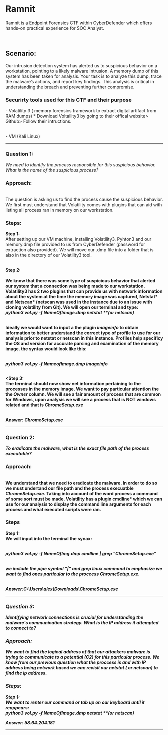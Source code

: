 <h1>Ramnit</h1> Ramnit is a Endpoint Forensics CTF within CyberDefender which offers hands-on practical experience for SOC Analyst.

<br><h2>Scenario: </h2>
Our intrusion detection system has alerted us to suspicious behavior on a workstation, pointing to a likely malware intrusion. A memory dump of this system has been taken for analysis. Your task is to analyze this dump, trace the malware’s actions, and report key findings. This analysis is critical in understanding the breach and preventing further compromise.

<h3> Securirty tools used for this CTF and their purpose </h3>
  - Volatility 3 ( memory forensics framework to extract digital artifact from RAM dumps)
  * Download Voltaility3 by going to their offical website> Github> Follow their intructions. 
  
  <br>- VM (Kali Linux)
  <hr>
  <h3>Question 1:</h3>
  <i>We need to identify the process responsible for this suspicious behavior. What is the name of the suspicious process?</i>
  <h3>Approach:</h3>
  <br> The question is asking us to find the process cause the suspicious behavior. We first must understand that Volatility comes with plugins that can aid with listing all process ran in memory on our workstation.

<h3>Steps:</h3>
<b>Step 1:</b>
<br> After setting up our VM machine, installing Volatility3, Pyhton3 and our memory.dmp file provided to us from CyberDefender (password for extraction also provided). We will move our .dmp file into a folder that is also in the directory of our Volatility3 tool.

<br><b>Step 2:<b><br>
<br>We know that there was some type of suspicious behavior that alerted our system that a connection was being made to our workstation. Volatility3 has 2 two plugins that can provide us with network information about the system at the time the memory image was captured, <b>Netstat*</b> and <b>Netscan*</b> (netscan was used in the instance due to an issue with cloning volatility from Git). We will open our terminal and type:
<br><i> python3 vol.py -f NameOfImage.dmp netstat **(or netscan)</i>


<br> **Ideally we would want to input a the plugin <i>imageinfo</i> to obtain information to better understand the correct type of profile to use for our analysis prior to netstat or netscan in this instance. Profiles help specificy the OS and version for accurate parsing and examination of the memory image.**
the syntax would look like this: 

<br> <i>python3 vol.py -f NameofImage.dmp imageinfo</i>

<br><Step 3:<br>
The terminal should now show net information pertaining to the processes in the memory image. We want to pay particular attention the the <i>Owner</i> column. We will see a fair amount of process that are common for Windows, upon analysis we will see a process that is NOT windows related and that is <i> ChromeSetup.exe</i>

<br><b>Answer:</b><i> ChromeSetup.exe</i>
<hr>

<h3>Question 2:</h3>
<i>To eradicate the malware, what is the exact file path of the process executable? </i>
<h3>Approach:</h3>
<br> We understand that we need to eradicate the malware. In order to do so we must undertand our file path and the process execuatble <i> ChromeSetup.exe</i>. Taking into account of the word process  a command of some sort must be made. Volatility has a plugin <b>cmdline<b>* which we can use for our analysis to display the command line arguments for each process and what executed scripts were ran.
<h3> Steps</h3>
<b>Step 1:</b>
<br> We will input into the terminal the synax:
  
<br><i> python3 vol.py -f NameOfImg.dmp cmdline | grep "ChromeSetup.exe"

<br> we include  the pipe symbol "|" and <i>grep</i> linux command to emphasize we want to find ones particular to the proccess <i>ChromeSetup.exe</i>. 

<br><b>Answer:</b><i>C:\Users\alex\Downloads\ChromeSetup.exe</i>

<hr>

<h3>Question 3:</h3>
<i>Identifying network connections is crucial for understanding the malware's communication strategy. What is the IP address it attempted to connect to?</i>
<h3>Approach:</h3>

We want to find the logical address of that our attackers malware is trying to communicate to a potential (C2) for this particular process. We know from our previous question what the proccess is and with IP address being network based we can revisit our netstat ( or netscan)  to find the ip address. 

<h3>Steps:</h3>

<b>Step 1:</b>
<br> We want to renter our command or tab up on our keyboard until it reappears:
<br><i> python3 vol.py -f NameOfImage.dmp netstat **(or netscan)</i> 

<b>Answer: <b><i>58.64.204.181</i>

<hr>



